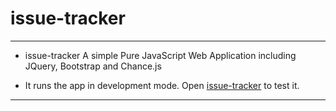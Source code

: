 # issue-tracker

---

- issue-tracker A simple Pure JavaScript Web Application including JQuery, Bootstrap and Chance.js

- It runs the app in development mode. Open [issue-tracker](https://fsi-bootcamp-tasks-qzvc.vercel.app/) to test it.

---
